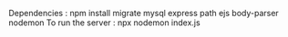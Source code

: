 Dependencies : npm install migrate mysql express path ejs body-parser nodemon
To run the server : npx nodemon index.js
